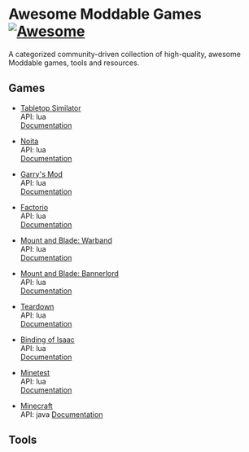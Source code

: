 # Awesome Moddable Games [![Awesome](https://awesome.re/badge.svg)](https://awesome.re)

A categorized community-driven collection of high-quality, awesome Moddable games, tools and resources.

## Games
- [Tabletop Similator](https://www.tabletopsimulator.com)  
API: lua  
[Documentation](https://api.tabletopsimulator.com)  
  
- [Noita](https://noitagame.com)  
API: lua  
[Documentation](https://noita.fandom.com/wiki/Modding:_Lua_API)  

- [Garry's Mod](https://gmod.facepunch.com)  
API: lua  
[Documentation](https://wiki.facepunch.com/gmod/)
  
- [Factorio](https://factorio.com)  
API: lua  
[Documentation](https://lua-api.factorio.com/latest/)  
  
- [Mount and Blade: Warband]()  
API: lua  
[Documentation]()  
  
- [Mount and Blade: Bannerlord]()  
API: lua  
[Documentation]()  

- [Teardown](https://teardowngame.com)  
API: lua  
[Documentation](https://teardowngame.com/modding/api.html)  

- [Binding of Isaac](https://teardowngame.com)  
API: lua  
[Documentation](https://wofsauge.github.io/IsaacDocs/rep/index.html)  

- [Minetest](https://minetest.org)  
API: lua  
[Documentation](https://dev.minetest.net/Lua_API_Documentation)  

- [Minecraft](https://www.minecraft.net/en-us)  
API: java 
[Documentation](https://github.com/MinecraftForge/MinecraftForge)  




## Tools